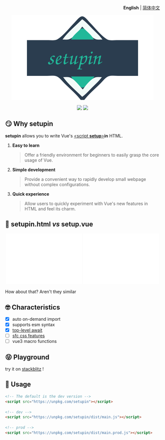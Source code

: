 <p align="right">
  <b>English</b> | <a href="./README.zh-CN.md">简体中文</a>
</p>

<p align="center"><img src="./public/logo.svg"></p>

<p align="center">
  <a href="https://npmjs.com/package/setupin"><img src="https://img.shields.io/npm/v/setupin?color=orange"></a>
  <a href="https://stackblitz.com/edit/setupin"><img src="https://img.shields.io/badge/Open%20in%20StackBlitz-blue"></a>
</p>

## 😏 Why setupin

**setupin** allows you to write Vue's [\<script **setup**\>](https://vuejs.org/api/sfc-script-setup.html)**in** HTML.

1. **Easy to learn**
   > Offer a friendly environment for beginners to easily grasp the core usage of Vue.
2. **Simple development**
   > Provide a convenient way to rapidly develop small webpage without complex configurations.
3. **Quick experience**
   > Allow users to quickly experiment with Vue's new features in HTML and feel its charm.

## 🤯 setupin.html _vs_ setup.vue

<p align="center">
  <img src="./public/setup.vue.svg" width="49%">
  <img src="./public/setupin.html.svg" width="49%">
</p>

How about that? Aren't they similar

## 🤓 Characteristics

- [x] auto on-demand import
- [x] supports esm syntax
- [x] [top-level await](https://vuejs.org/api/sfc-script-setup.html#top-level-await)
- [ ] [sfc css features](https://vuejs.org/api/sfc-css-features.html)
- [ ] vue3 macro functions

## 😝 Playground

try it on
[stackblitz](https://stackblitz.com/edit/setupin?file=index.html)
!

## 🥰 Usage

```html
<!-- The default is the dev version -->
<script src="https://unpkg.com/setupin"></script>

<!-- dev -->
<script src="https://unpkg.com/setupin/dist/main.js"></script>

<!-- prod -->
<script src="https://unpkg.com/setupin/dist/main.prod.js"></script>
```
